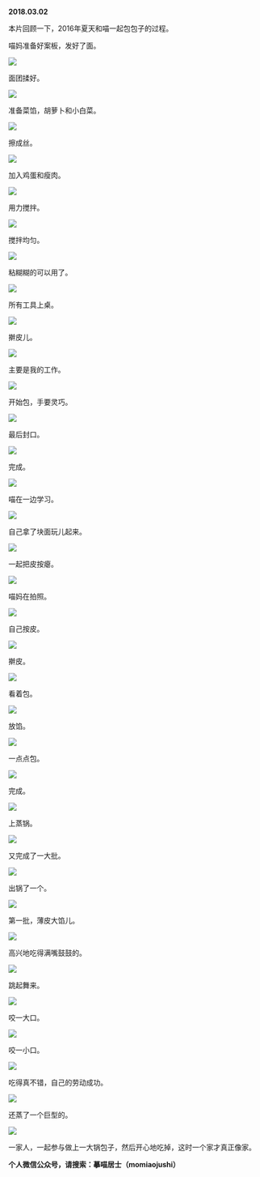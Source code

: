 
          
            
**2018.03.02**

本片回顾一下，2016年夏天和喵一起包包子的过程。

喵妈准备好案板，发好了面。




![](img/51001-7ed87860462a6261.jpg)




面团揉好。




![](img/51001-1c4a11bb0a920c85.jpg)




准备菜馅，胡萝卜和小白菜。




![](img/51001-94a425e5ec2dae2b.jpg)




擦成丝。




![](img/51001-7bd13e747e79852b.jpg)




加入鸡蛋和瘦肉。




![](img/51001-3f95d0b595c34bfe.jpg)




用力搅拌。




![](img/51001-a3215a807394e232.jpg)




搅拌均匀。




![](img/51001-d537ab86a5e55f7c.jpg)




粘糊糊的可以用了。




![](img/51001-18616fe009420918.jpg)




所有工具上桌。




![](img/51001-866b6592bdaeae59.jpg)




擀皮儿。




![](img/51001-218eed27dcb0906a.jpg)




主要是我的工作。




![](img/51001-fd65c17eec55f71a.jpg)




开始包，手要灵巧。




![](img/51001-329df19adcc298d5.jpg)




最后封口。




![](img/51001-8c86461df0dbaded.jpg)




完成。




![](img/51001-eaafd75b4ae93bc4.jpg)




喵在一边学习。




![](img/51001-233b8dbb588c35df.jpg)




自己拿了块面玩儿起来。




![](img/51001-9750727cf2f4b13e.jpg)




一起把皮按瘪。




![](img/51001-e153c7541ca6fbd4.jpg)




喵妈在拍照。




![](img/51001-8849d4e0aeb9ba4d.jpg)




自己按皮。




![](img/51001-37e9d27e2541da1f.jpg)




擀皮。




![](img/51001-80b5aba1875b1036.jpg)




看着包。




![](img/51001-a9e40e015c5d539b.jpg)




放馅。




![](img/51001-8ea30ebd121b89f8.jpg)




一点点包。




![](img/51001-7b2c403cecf3bcae.jpg)




完成。




![](img/51001-537373057acab2ab.jpg)




上蒸锅。




![](img/51001-b56a16d2d9a63c9b.jpg)




又完成了一大批。




![](img/51001-264ad76e51e8cf00.jpg)




出锅了一个。




![](img/51001-e4b26525eacec576.jpg)




第一批，薄皮大馅儿。




![](img/51001-3866c6670d01853c.jpg)




高兴地吃得满嘴鼓鼓的。




![](img/51001-76f25b4ed0a64b32.jpg)




跳起舞来。




![](img/51001-919313acca8d6283.jpg)




咬一大口。




![](img/51001-74d9759023357bc4.jpg)




咬一小口。




![](img/51001-82d7dd17789a8e08.jpg)




吃得真不错，自己的劳动成功。




![](img/51001-1fbe989cff534225.jpg)




还蒸了一个巨型的。




![](img/51001-8097abfa4f438d4a.jpg)




一家人，一起参与做上一大锅包子，然后开心地吃掉，这时一个家才真正像家。


**个人微信公众号，请搜索：摹喵居士（momiaojushi）**

          
        